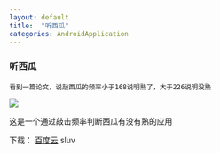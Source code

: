 ```yaml
---
layout: default
title:  "听西瓜"
categories: AndroidApplication
---
```

### 听西瓜

```看到一篇论文，说敲西瓜的频率小于168说明熟了，大于226说明没熟```



![](/img/txg.jpg)


这是一个通过敲击频率判断西瓜有没有熟的应用

下载：
[百度云](http://pan.baidu.com/s/1dE5Kndf) sluv
